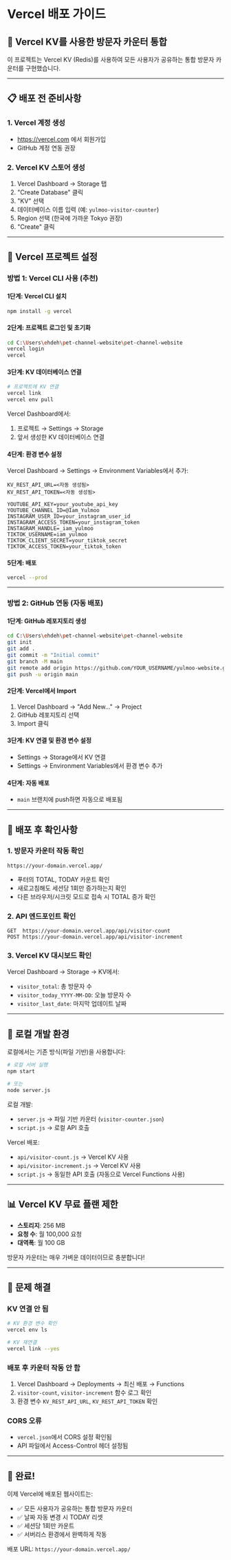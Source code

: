 # Vercel 배포 가이드

## 🚀 Vercel KV를 사용한 방문자 카운터 통합

이 프로젝트는 Vercel KV (Redis)를 사용하여 모든 사용자가 공유하는 통합 방문자 카운터를 구현했습니다.

---

## 📋 배포 전 준비사항

### 1. Vercel 계정 생성
- https://vercel.com 에서 회원가입
- GitHub 계정 연동 권장

### 2. Vercel KV 스토어 생성
1. Vercel Dashboard → Storage 탭
2. "Create Database" 클릭
3. "KV" 선택
4. 데이터베이스 이름 입력 (예: `yulmoo-visitor-counter`)
5. Region 선택 (한국에 가까운 Tokyo 권장)
6. "Create" 클릭

---

## 🔧 Vercel 프로젝트 설정

### 방법 1: Vercel CLI 사용 (추천)

#### 1단계: Vercel CLI 설치
```bash
npm install -g vercel
```

#### 2단계: 프로젝트 로그인 및 초기화
```bash
cd C:\Users\ehdeh\pet-channel-website\pet-channel-website
vercel login
vercel
```

#### 3단계: KV 데이터베이스 연결
```bash
# 프로젝트에 KV 연결
vercel link
vercel env pull
```

Vercel Dashboard에서:
1. 프로젝트 → Settings → Storage
2. 앞서 생성한 KV 데이터베이스 연결

#### 4단계: 환경 변수 설정
Vercel Dashboard → Settings → Environment Variables에서 추가:

```
KV_REST_API_URL=<자동 생성됨>
KV_REST_API_TOKEN=<자동 생성됨>

YOUTUBE_API_KEY=your_youtube_api_key
YOUTUBE_CHANNEL_ID=@Iam_Yulmoo
INSTAGRAM_USER_ID=your_instagram_user_id
INSTAGRAM_ACCESS_TOKEN=your_instagram_token
INSTAGRAM_HANDLE=_iam_yulmoo
TIKTOK_USERNAME=iam_yulmoo
TIKTOK_CLIENT_SECRET=your_tiktok_secret
TIKTOK_ACCESS_TOKEN=your_tiktok_token
```

#### 5단계: 배포
```bash
vercel --prod
```

---

### 방법 2: GitHub 연동 (자동 배포)

#### 1단계: GitHub 레포지토리 생성
```bash
cd C:\Users\ehdeh\pet-channel-website\pet-channel-website
git init
git add .
git commit -m "Initial commit"
git branch -M main
git remote add origin https://github.com/YOUR_USERNAME/yulmoo-website.git
git push -u origin main
```

#### 2단계: Vercel에서 Import
1. Vercel Dashboard → "Add New..." → Project
2. GitHub 레포지토리 선택
3. Import 클릭

#### 3단계: KV 연결 및 환경 변수 설정
- Settings → Storage에서 KV 연결
- Settings → Environment Variables에서 환경 변수 추가

#### 4단계: 자동 배포
- `main` 브랜치에 push하면 자동으로 배포됨

---

## 🎯 배포 후 확인사항

### 1. 방문자 카운터 작동 확인
```
https://your-domain.vercel.app/
```
- 푸터의 TOTAL, TODAY 카운트 확인
- 새로고침해도 세션당 1회만 증가하는지 확인
- 다른 브라우저/시크릿 모드로 접속 시 TOTAL 증가 확인

### 2. API 엔드포인트 확인
```
GET  https://your-domain.vercel.app/api/visitor-count
POST https://your-domain.vercel.app/api/visitor-increment
```

### 3. Vercel KV 대시보드 확인
Vercel Dashboard → Storage → KV에서:
- `visitor_total`: 총 방문자 수
- `visitor_today_YYYY-MM-DD`: 오늘 방문자 수
- `visitor_last_date`: 마지막 업데이트 날짜

---

## 🔄 로컬 개발 환경

로컬에서는 기존 방식(파일 기반)을 사용합니다:

```bash
# 로컬 서버 실행
npm start

# 또는
node server.js
```

로컬 개발:
- `server.js` → 파일 기반 카운터 (`visitor-counter.json`)
- `script.js` → 로컬 API 호출

Vercel 배포:
- `api/visitor-count.js` → Vercel KV 사용
- `api/visitor-increment.js` → Vercel KV 사용
- `script.js` → 동일한 API 호출 (자동으로 Vercel Functions 사용)

---

## 📊 Vercel KV 무료 플랜 제한

- **스토리지**: 256 MB
- **요청 수**: 월 100,000 요청
- **대역폭**: 월 100 GB

방문자 카운터는 매우 가벼운 데이터이므로 충분합니다!

---

## 🐛 문제 해결

### KV 연결 안 됨
```bash
# KV 환경 변수 확인
vercel env ls

# KV 재연결
vercel link --yes
```

### 배포 후 카운터 작동 안 함
1. Vercel Dashboard → Deployments → 최신 배포 → Functions
2. `visitor-count`, `visitor-increment` 함수 로그 확인
3. 환경 변수 `KV_REST_API_URL`, `KV_REST_API_TOKEN` 확인

### CORS 오류
- `vercel.json`에서 CORS 설정 확인됨
- API 파일에서 Access-Control 헤더 설정됨

---

## 🎉 완료!

이제 Vercel에 배포된 웹사이트는:
- ✅ 모든 사용자가 공유하는 통합 방문자 카운터
- ✅ 날짜 자동 변경 시 TODAY 리셋
- ✅ 세션당 1회만 카운트
- ✅ 서버리스 환경에서 완벽하게 작동

배포 URL: `https://your-domain.vercel.app/`




